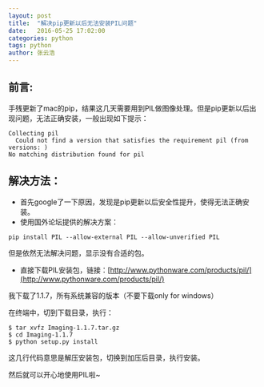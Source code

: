 ```yaml
---
layout: post
title:  "解决pip更新以后无法安装PIL问题"
date:   2016-05-25 17:02:00
categories: python
tags: python
author: 张云浩
---
```


## 前言:

​	手残更新了mac的pip，结果这几天需要用到PIL做图像处理。但是pip更新以后出现问题，无法正确安装，一般出现如下提示：

```
Collecting pil
  Could not find a version that satisfies the requirement pil (from versions: )
No matching distribution found for pil
```



## 解决方法：

- 首先google了一下原因，发现是pip更新以后安全性提升，使得无法正确安装。
- 使用国外论坛提供的解决方案：

```
pip install PIL --allow-external PIL --allow-unverified PIL
```

但是依然无法解决问题，显示没有合适的包。

- 直接下载PIL安装包，链接：[http://www.pythonware.com/products/pil/](http://www.pythonware.com/products/pil/)

我下载了1.1.7，所有系统兼容的版本（不要下载only for windows）

在终端中，切到下载目录，执行：

```
$ tar xvfz Imaging-1.1.7.tar.gz
$ cd Imaging-1.1.7
$ python setup.py install
```

这几行代码意思是解压安装包，切换到加压后目录，执行安装。

然后就可以开心地使用PIL啦~